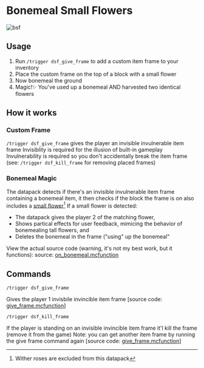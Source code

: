 # Bonemeal Small Flowers
![bsf](https://user-images.githubusercontent.com/3401715/170926096-54f5ffe2-5fba-4148-847a-9bd75c4ee802.gif)


## Usage
1. Run `/trigger dsf_give_frame` to add a custom item frame to your inventory
1. Place the custom frame on the top of a block with a small flower
1. Now bonemeal the ground
1. Magic!✨ You've used up a bonemeal AND harvested two identical flowers

## How it works
### Custom Frame
`/trigger dsf_give_frame` gives the player an invisible invulnerable item frame
Invisiblity is required for the illusion of built-in gameplay
Invulnerability is required so you don't accidentally break the item frame (see: `/trigger dsf_kill_frame` for removing placed frames)

### Bonemeal Magic
The datapack detects if there's an invisible invulnerable item frame containing a bonemeal item, it then checks if the block the frame is on also includes a [small flower](https://minecraft.fandom.com/wiki/Tag#blocks_small_flowers)[^1]
If a small flower is detected:
- The datapack gives the player 2 of the matching flower,
- Shows partical effects for user feedback, mimicing the behavior of bonemealing tall flowers, and
- Deletes the bonemeal in the frame ("using" up the bonemeal"

View the actual source code (warning, it's not my best work, but it functions):
source: [on_bonemeal.mcfunction](/data/bonemeal_small_flowers/functions/on_bonemeal.mcfunction)

## Commands

```
/trigger dsf_give_frame
```
Gives the player 1 invisbile invincible item frame
[source code: [give_frame.mcfunction](/data/bonemeal_small_flowers/functions/triggers/give_frame.mcfunction)]

```
/trigger dsf_kill_frame
```
If the player is standing on an invisible invincible item frame it'l kill the frame (remove it from the game)
Note: you can get another item frame by running the give frame command again
[source code: [give_frame.mcfunction](/data/bonemeal_small_flowers/functions/triggers/kill_frame.mcfunction)]


[^1]: Wither roses are excluded from this datapack

